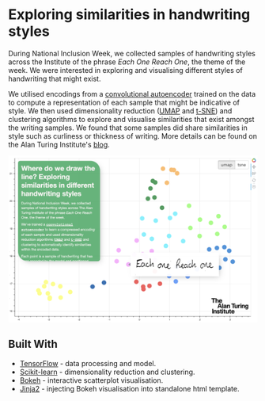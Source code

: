 # Exploring similarities in handwriting styles

During National Inclusion Week, we collected samples of handwriting styles across the Institute of the phrase _Each One Reach One_, the theme of the week.
We were interested in exploring and visualising different styles of handwriting that might exist.

We utilised encodings from a [convolutional autoencoder](http://people.idsia.ch/~ciresan/data/icann2011.pdf) trained on the data to compute a representation of each sample that might be indicative of style.
We then used dimensionality reduction ([UMAP](https://arxiv.org/abs/1802.03426) and [t-SNE](http://www.cs.toronto.edu/~hinton/absps/tsnefinal.pdf)) and clustering algorithms to explore and visualise similarities that exist amongst the writing samples.
We found that some samples did share similarities in style such as curliness or thickness of writing.
More details can be found on the Alan Turing Institute's [blog](https://www.turing.ac.uk/blog/where-do-we-draw-line).

<p align="center"><img src="screenshot.png" width="800"></p>

## Built With

- [TensorFlow](https://www.tensorflow.org/overview/) - data processing and model.
- [Scikit-learn](https://scikit-learn.org/stable/) - dimensionality reduction and clustering.
- [Bokeh](https://docs.bokeh.org/en/latest/index.html) - interactive scatterplot visualisation.
- [Jinja2](https://jinja.palletsprojects.com/en/2.11.x/) - injecting Bokeh visualisation into standalone html template.
